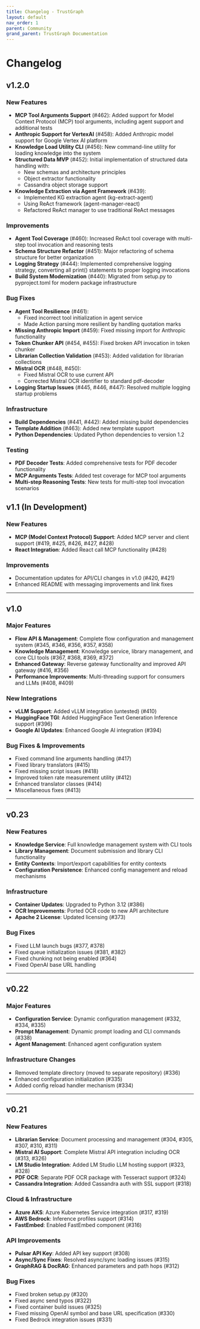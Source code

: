 ```yaml
---
title: Changelog - TrustGraph
layout: default
nav_order: 1
parent: Community
grand_parent: TrustGraph Documentation
---
```


# Changelog

## v1.2.0

### New Features
- **MCP Tool Arguments Support** (#462): Added support for Model Context Protocol (MCP) tool arguments, including agent support and additional tests
- **Anthropic Support for VertexAI** (#458): Added Anthropic model support for Google Vertex AI platform
- **Knowledge Load Utility CLI** (#456): New command-line utility for loading knowledge into the system
- **Structured Data MVP** (#452): Initial implementation of structured data handling with:
  - New schemas and architecture principles
  - Object extractor functionality
  - Cassandra object storage support
- **Knowledge Extraction via Agent Framework** (#439): 
  - Implemented KG extraction agent (kg-extract-agent)
  - Using ReAct framework (agent-manager-react)
  - Refactored ReAct manager to use traditional ReAct messages

### Improvements
- **Agent Tool Coverage** (#460): Increased ReAct tool coverage with multi-step tool invocation and reasoning tests
- **Schema Structure Refactor** (#451): Major refactoring of schema structure for better organization
- **Logging Strategy** (#444): Implemented comprehensive logging strategy, converting all print() statements to proper logging invocations
- **Build System Modernization** (#440): Migrated from setup.py to pyproject.toml for modern package infrastructure

### Bug Fixes
- **Agent Tool Resilience** (#461): 
  - Fixed incorrect tool initialization in agent service
  - Made Action parsing more resilient by handling quotation marks
- **Missing Anthropic Import** (#459): Fixed missing import for Anthropic functionality
- **Token Chunker API** (#454, #455): Fixed broken API invocation in token chunker
- **Librarian Collection Validation** (#453): Added validation for librarian collections
- **Mistral OCR** (#448, #450): 
  - Fixed Mistral OCR to use current API
  - Corrected Mistral OCR identifier to standard pdf-decoder
- **Logging Startup Issues** (#445, #446, #447): Resolved multiple logging startup problems

### Infrastructure
- **Build Dependencies** (#441, #442): Added missing build dependencies
- **Template Addition** (#463): Added new template support
- **Python Dependencies**: Updated Python dependencies to version 1.2

### Testing
- **PDF Decoder Tests**: Added comprehensive tests for PDF decoder functionality
- **MCP Arguments Tests**: Added test coverage for MCP tool arguments
- **Multi-step Reasoning Tests**: New tests for multi-step tool invocation scenarios

## v1.1 (In Development)
### New Features
- **MCP (Model Context Protocol) Support**: Added MCP server and client support (#419, #425, #426, #427, #428)
- **React Integration**: Added React call MCP functionality (#428)

### Improvements
- Documentation updates for API/CLI changes in v1.0 (#420, #421)
- Enhanced README with messaging improvements and link fixes

---

## v1.0
### Major Features
- **Flow API & Management**: Complete flow configuration and management system (#345, #346, #356, #357, #358)
- **Knowledge Management**: Knowledge service, library management, and core CLI tools (#367, #368, #369, #372)
- **Enhanced Gateway**: Reverse gateway functionality and improved API gateway (#416, #356)
- **Performance Improvements**: Multi-threading support for consumers and LLMs (#408, #409)

### New Integrations
- **vLLM Support**: Added vLLM integration (untested) (#410)
- **HuggingFace TGI**: Added HuggingFace Text Generation Inference support (#396)
- **Google AI Updates**: Enhanced Google AI integration (#394)

### Bug Fixes & Improvements
- Fixed command line arguments handling (#417)
- Fixed library translators (#415)
- Fixed missing script issues (#418)
- Improved token rate measurement utility (#412)
- Enhanced translator classes (#414)
- Miscellaneous fixes (#413)

---

## v0.23
### New Features
- **Knowledge Service**: Full knowledge management system with CLI tools
- **Library Management**: Document submission and library CLI functionality
- **Entity Contexts**: Import/export capabilities for entity contexts
- **Configuration Persistence**: Enhanced config management and reload mechanisms

### Infrastructure
- **Container Updates**: Upgraded to Python 3.12 (#386)
- **OCR Improvements**: Ported OCR code to new API architecture
- **Apache 2 License**: Updated licensing (#373)

### Bug Fixes
- Fixed LLM launch bugs (#377, #378)
- Fixed queue initialization issues (#381, #382)
- Fixed chunking not being enabled (#364)
- Fixed OpenAI base URL handling

---

## v0.22
### Major Features
- **Configuration Service**: Dynamic configuration management (#332, #334, #335)
- **Prompt Management**: Dynamic prompt loading and CLI commands (#338)
- **Agent Management**: Enhanced agent configuration system

### Infrastructure Changes
- Removed template directory (moved to separate repository) (#336)
- Enhanced configuration initialization (#335)
- Added config reload handler mechanism (#334)

---

## v0.21
### New Features
- **Librarian Service**: Document processing and management (#304, #305, #307, #310, #311)
- **Mistral AI Support**: Complete Mistral API integration including OCR (#313, #326)
- **LM Studio Integration**: Added LM Studio LLM hosting support (#323, #328)
- **PDF OCR**: Separate PDF OCR package with Tesseract support (#324)
- **Cassandra Integration**: Added Cassandra auth with SSL support (#318)

### Cloud & Infrastructure
- **Azure AKS**: Azure Kubernetes Service integration (#317, #319)
- **AWS Bedrock**: Inference profiles support (#314)
- **FastEmbed**: Enabled FastEmbed component (#316)

### API Improvements
- **Pulsar API Key**: Added API key support (#308)
- **Async/Sync Fixes**: Resolved async/sync loading issues (#315)
- **GraphRAG & DocRAG**: Enhanced parameters and path hops (#312)

### Bug Fixes
- Fixed broken setup.py (#320)
- Fixed async send typos (#322)
- Fixed container build issues (#325)
- Fixed missing OpenAI symbol and base URL specification (#330)
- Fixed Bedrock integration issues (#331)

